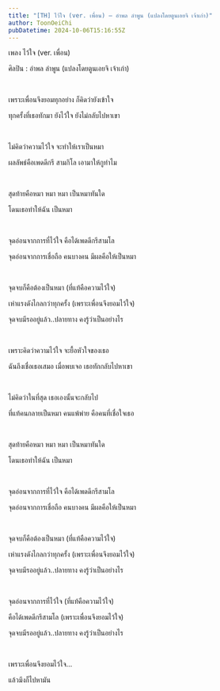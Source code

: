 ```yaml
---
title: "[TH] ไว้ใจ (ver. เพื่อน) – อำพล ลำพูน (แปลงโดยตูนเอยจิ เจ้าเก่า)"
author: ToonOeiChi
pubDatetime: 2024-10-06T15:16:55Z
---
```


เพลง ไว้ใจ (ver. เพื่อน)

ศิลปิน : อำพล ลำพูน (แปลงโดยตูนเอยจิ เจ้าเก่า)

&nbsp;

เพราะเพื่อนจึงยอมทุกอย่าง ก็คิดว่ายังเข้าใจ

ทุกครั้งที่เธอทักมา ยังไว้ใจ ยังไม่กลับไปหาเขา

&nbsp;

ไม่คิดว่าความไว้ใจ จะทำให้เราเป็นหมา

ผลลัพธ์คือเพดดีกรี สามกิโล เอามาให้กูทำไม

&nbsp;

สุดท้ายคือหมา หมา หมา เป็นหมาทันใด

โดนเธอทำให้ฉัน เป็นหมา

&nbsp;

จุดอ่อนจากการที่ไว้ใจ คือได้เพดดีกรีสามโล

จุดอ่อนจากการเชื่อถือ คนบางคน มีผลคือให้เป็นหมา

&nbsp;

จุดจบก็คือต้องเป็นหมา (ที่แท้คือความไว้ใจ)

เห่าแรงดังไกลกว่าทุกครั้ง (เพราะเพื่อนจึงยอมไว้ใจ)

จุดจบมีรออยู่แล้ว..ปลายทาง คงรู้ว่าเป็นอย่างไร

&nbsp;

เพราะคิดว่าความไว้ใจ จะยื้อหัวใจของเธอ

ฉันถึงเชื่อเธอเสมอ เมื่อพบเจอ เธอทักกลับไปหาเขา

&nbsp;

ไม่คิดว่าในที่สุด เธอเองนั้นจะกลับไป

ที่แท้คนกลายเป็นหมา คนแพ้พ่าย คือคนที่เชื่อใจเธอ

&nbsp;

สุดท้ายคือหมา หมา หมา เป็นหมาทันใด

โดนเธอทำให้ฉัน เป็นหมา

&nbsp;

จุดอ่อนจากการที่ไว้ใจ คือได้เพดดีกรีสามโล

จุดอ่อนจากการเชื่อถือ คนบางคน มีผลคือให้เป็นหมา

&nbsp;

จุดจบก็คือต้องเป็นหมา (ที่แท้คือความไว้ใจ)

เห่าแรงดังไกลกว่าทุกครั้ง (เพราะเพื่อนจึงยอมไว้ใจ)

จุดจบมีรออยู่แล้ว..ปลายทาง คงรู้ว่าเป็นอย่างไร

&nbsp;

จุดอ่อนจากการที่ไว้ใจ (ที่แท้คือความไว้ใจ)

คือได้เพดดีกรีสามโล (เพราะเพื่อนจึงยอมไว้ใจ)

จุดจบมีรออยู่แล้ว..ปลายทาง คงรู้ว่าเป็นอย่างไร

&nbsp;

เพราะเพื่อนจึงยอมไว้ใจ…

แล้วมึงก็ไปหามัน
